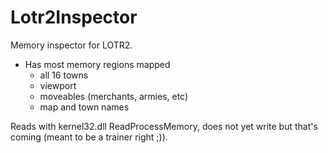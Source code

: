 # Lotr2Inspector

Memory inspector for LOTR2.

- Has most memory regions mapped
  - all 16 towns
  - viewport
  - moveables (merchants, armies, etc)
  - map and town names

Reads with kernel32.dll ReadProcessMemory, does not yet write but that's coming (meant to be a trainer right ;)).
